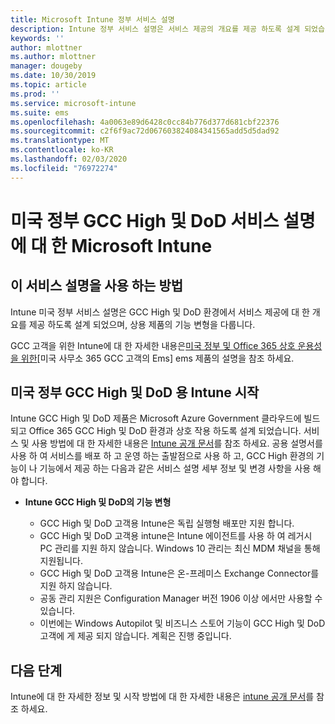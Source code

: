 ```yaml
---
title: Microsoft Intune 정부 서비스 설명
description: Intune 정부 서비스 설명은 서비스 제공의 개요를 제공 하도록 설계 되었습니다.
keywords: ''
author: mlottner
ms.author: mlottner
manager: dougeby
ms.date: 10/30/2019
ms.topic: article
ms.prod: ''
ms.service: microsoft-intune
ms.suite: ems
ms.openlocfilehash: 4a0063e89d6428c0cc84b776d377d681cbf22376
ms.sourcegitcommit: c2f6f9ac72d067603824084341565add5d5dad92
ms.translationtype: MT
ms.contentlocale: ko-KR
ms.lasthandoff: 02/03/2020
ms.locfileid: "76972274"
---
```

# <a name="microsoft-intune-for-us-government-gcc-high-and-dod-service-description"></a>미국 정부 GCC High 및 DoD 서비스 설명에 대 한 Microsoft Intune

## <a name="how-to-use-this-service-description"></a>이 서비스 설명을 사용 하는 방법
Intune 미국 정부 서비스 설명은 GCC High 및 DoD 환경에서 서비스 제공에 대 한 개요를 제공 하도록 설계 되었으며, 상용 제품의 기능 변형을 다룹니다.

GCC 고객을 위한 Intune에 대 한 자세한 내용은[미국 정부 및 Office 365 상호 운용성을 위한](ems-govt-service-description.md#ems-offers-for-us-government-and-office-365-interoperability)[미국 사무소 365 GCC 고객의 Ems] ems 제품의 설명을 참조 하세요.

## <a name="get-started-with-intune-for-us-government-gcc-high-and-dod"></a>미국 정부 GCC High 및 DoD 용 Intune 시작

Intune GCC High 및 DoD 제품은 Microsoft Azure Government 클라우드에 빌드되고 Office 365 GCC High 및 DoD 환경과 상호 작용 하도록 설계 되었습니다. 서비스 및 사용 방법에 대 한 자세한 내용은 [Intune 공개 문서](https://docs.microsoft.com/intune/)를 참조 하세요. 공용 설명서를 사용 하 여 서비스를 배포 하 고 운영 하는 출발점으로 사용 하 고, GCC High 환경의 기능이 나 기능에서 제공 하는 다음과 같은 서비스 설명 세부 정보 및 변경 사항을 사용 해야 합니다. 

- **Intune GCC High 및 DoD의 기능 변형**

  - GCC High 및 DoD 고객용 Intune은 독립 실행형 배포만 지원 합니다.
  - GCC High 및 DoD 고객용 intune은 Intune 에이전트를 사용 하 여 레거시 PC 관리를 지원 하지 않습니다. Windows 10 관리는 최신 MDM 채널을 통해 지원됩니다. 
  - GCC High 및 DoD 고객용 Intune은 온-프레미스 Exchange Connector를 지원 하지 않습니다. 
  - 공동 관리 지원은 Configuration Manager 버전 1906 이상 에서만 사용할 수 있습니다. 
  - 이번에는 Windows Autopilot 및 비즈니스 스토어 기능이 GCC High 및 DoD 고객에 게 제공 되지 않습니다. 계획은 진행 중입니다. 

## <a name="next-steps"></a>다음 단계
Intune에 대 한 자세한 정보 및 시작 방법에 대 한 자세한 내용은 [intune 공개 문서](https://docs.microsoft.com/intune/index)를 참조 하세요.

